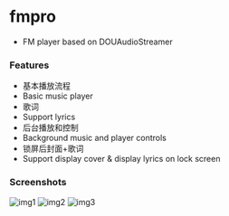 fmpro
=========

- FM player based on DOUAudioStreamer

### Features

- 基本播放流程
- Basic music player
- 歌词
- Support lyrics
- 后台播放和控制
- Background music and player controls
- 锁屏后封面+歌词
- Support display cover & display lyrics on lock screen 

### Screenshots

![img1](https://raw.githubusercontent.com/jovisayhehe/fmpro_R/master/images/img1.PNG?raw=true)
![img2](https://raw.githubusercontent.com/jovisayhehe/fmpro_R/master/images/img2.PNG?raw=true)
![img3](https://raw.githubusercontent.com/jovisayhehe/fmpro_R/master/images/img3.PNG?raw=true)
